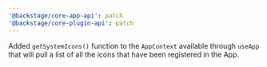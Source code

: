 ```yaml
---
'@backstage/core-app-api': patch
'@backstage/core-plugin-api': patch
---
```


Added `getSystemIcons()` function to the `AppContext` available through `useApp` that will pull a list of all the icons that have been registered in the App.
